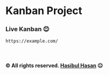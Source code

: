 # Kanban Project

### Live Kanban :blush:
```
https://example.com/
```


</br>

#### :copyright: All rights reserved. [Hasibul Hasan](https://hasibul-hasan.netlify.app/) :neutral_face: